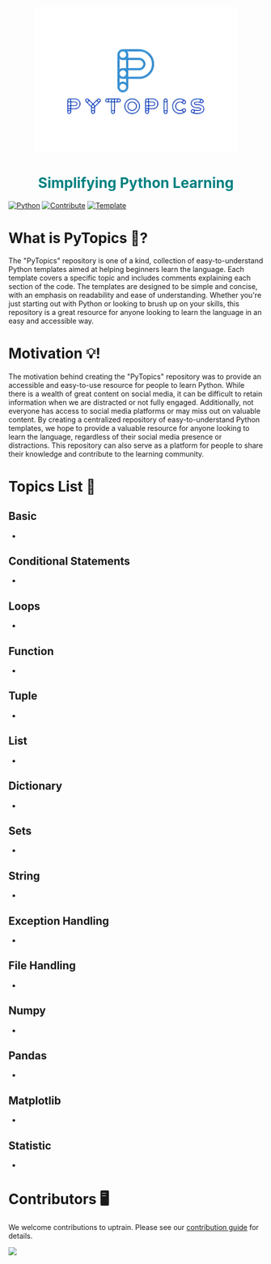 <h4 align="center">
  <a href="https://github.com/PyTopics/Py-Topics">
    <img width="400" src="Setups/pytopic.png" alt="PyTopics">
  </a>
</h4>
<h1>
  <h1 align="center">
    <h1 align="center" style="color:teal">Simplifying Python Learning</h1>
  </h1>
</h1>

[![Python](https://img.shields.io/badge/Language-Python-blue.svg)](https://www.python.org/) 
[![Contribute](https://img.shields.io/badge/Contribute-Read-success.svg)](https://github.com/PyTopics/Py-Topics/blob/main/CONTRIBUTING.md)
[![Template](https://img.shields.io/badge/Template-Get-success.svg)](https://github.com/PyTopics/Py-Topics/blob/main/Setups/sample_template.ipynb)


# What is PyTopics 🤔?

The "PyTopics" repository is one of a kind, collection of easy-to-understand Python templates aimed at helping beginners learn the language. Each template covers a specific topic and includes comments explaining each section of the code. The templates are designed to be simple and concise, with an emphasis on readability and ease of understanding. Whether you're just starting out with Python or looking to brush up on your skills, this repository is a great resource for anyone looking to learn the language in an easy and accessible way.


# Motivation 💡!

The motivation behind creating the "PyTopics" repository was to provide an accessible and easy-to-use resource for people to learn Python. While there is a wealth of great content on social media, it can be difficult to retain information when we are distracted or not fully engaged. Additionally, not everyone has access to social media platforms or may miss out on valuable content. By creating a centralized repository of easy-to-understand Python templates, we hope to provide a valuable resource for anyone looking to learn the language, regardless of their social media presence or distractions. This repository can also serve as a platform for people to share their knowledge and contribute to the learning community.


# Topics List 📝 

## Basic
<ul>
    <li> <a href = "#">  </a> </l1>
</ul>


## Conditional Statements
<ul>
    <li> <a href = "#">  </a> </l1>
</ul>


## Loops
<ul>
    <li> <a href = "#"> </a> </l1>
</ul>


## Function
<ul>
    <li> <a href = "#"> </a> </l1>
</ul>


## Tuple
<ul>
    <li> <a href = "#"> </a> </l1>
</ul>


## List
<ul>
    <li> <a href = "#"> </a> </l1>
</ul>


## Dictionary
<ul>
    <li> <a href = "#"> </a> </l1>
</ul>


## Sets
<ul>
    <li> <a href = "#"> </a> </l1>
</ul>


## String
<ul>
    <li> <a href = "#"> </a> </l1>
</ul>


## Exception Handling
<ul>
    <li> <a href = "#"> </a> </l1>
</ul>


## File Handling
<ul>
    <li> <a href = "#"> </a> </l1>
</ul>


## Numpy
<ul>
    <li> <a href = "#"> </a> </l1>
</ul>


## Pandas
<ul>
    <li> <a href = "#"> </a> </l1>
</ul>


## Matplotlib
<ul>
    <li> <a href = "#"> </a> </l1>
</ul>


## Statistic
<ul>
    <li> <a href = "#"> </a> </l1>
</ul>


# Contributors 🖥️

We welcome contributions to uptrain. Please see our [contribution guide](https://github.com/PyTopics/Py-Topics/blob/main/CONTRIBUTING.md) for details.

<a href="https://github.com/PyTopics/Py-Topics/graphs/contributors">
  <img src="https://contrib.rocks/image?repo=PyTopics/Py-Topics" />
</a>
